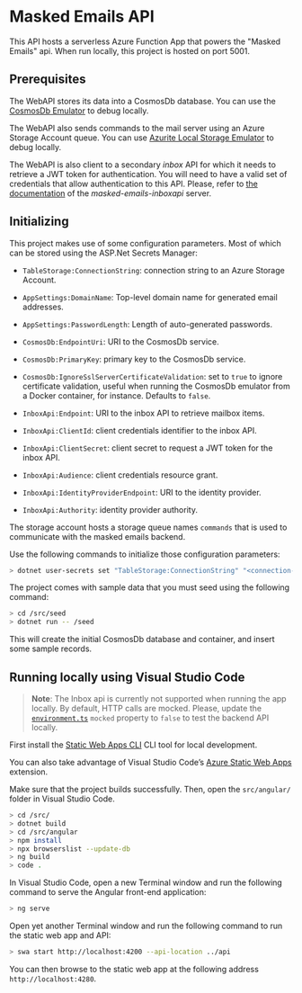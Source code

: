 # Masked Emails API

This API hosts a serverless Azure Function App that powers the "Masked Emails" api.
When run locally, this project is hosted on port 5001.

## Prerequisites

The WebAPI stores its data into a CosmosDb database.
You can use the [CosmosDb Emulator](https://docs.microsoft.com/en-us/azure/cosmos-db/local-emulator) to debug locally.

The WebAPI also sends commands to the mail server using an Azure Storage Account queue. You can use [Azurite Local Storage Emulator](https://docs.microsoft.com/en-us/azure/storage/common/storage-use-azurite) to debug locally.

The WebAPI is also client to a secondary *inbox* API for which it needs to retrieve a JWT token for authentication. You will need to have a valid
set of credentials that allow authentication to this API. Please, refer to [the documentation](https://github.com/springcomp/masked-emails-inboxapi#configuration) of the *masked-emails-inboxapi* server.

## Initializing

This project makes use of some configuration parameters. Most of which can be stored using the ASP.Net Secrets Manager:

- `TableStorage:ConnectionString`: connection string to an Azure Storage Account.

- `AppSettings:DomainName`: Top-level domain name for generated email addresses.
- `AppSettings:PasswordLength`: Length of auto-generated passwords.

- `CosmosDb:EndpointUri`: URI to the CosmosDb service.
- `CosmosDb:PrimaryKey`: primary key to the CosmosDb service.
- `CosmosDb:IgnoreSslServerCertificateValidation`: set to `true` to ignore certificate validation, useful when running the CosmosDb emulator from a Docker container, for instance. Defaults to `false`.

- `InboxApi:Endpoint`: URI to the inbox API to retrieve mailbox items.
- `InboxApi:ClientId`: client credentials identifier to the inbox API.
- `InboxApi:ClientSecret`: client secret to request a JWT token for the inbox API.
- `InboxApi:Audience`: client credentials resource grant.
- `InboxApi:IdentityProviderEndpoint`: URI to the identity provider.
- `InboxApi:Authority`: identity provider authority.


The storage account hosts a storage queue names `commands` that is used to communicate with the masked emails backend.

Use the following commands to initialize those configuration parameters:

```sh
> dotnet user-secrets set "TableStorage:ConnectionString" "<connection-string>"
```

The project comes with sample data that you must seed using the following command:

```sh
> cd /src/seed
> dotnet run -- /seed
```

This will create the initial CosmosDb database and container, and insert some sample records.

## Running locally using Visual Studio Code

> **Note**: The Inbox api is currently not supported when running the app locally. By default, HTTP calls are mocked. Please, update the [`environment.ts`](../angular/client/environments/environment.ts) `mocked` property to `false` to test the backend API locally.

First install the [Static Web Apps CLI](https://azure.github.io/static-web-apps-cli/) CLI tool for local development.

You can also take advantage of Visual Studio Code’s [Azure Static Web Apps](https://marketplace.visualstudio.com/items?itemName=ms-azuretools.vscode-azurestaticwebapps) extension.

Make sure that the project builds successfully. Then, open the `src/angular/` folder in Visual Studio Code.

```sh
> cd /src/
> dotnet build
> cd /src/angular
> npm install
> npx browserslist --update-db
> ng build
> code .
```

In Visual Studio Code, open a new Terminal window and run the following command to serve the Angular front-end application:

```sh
> ng serve
```

Open yet another Terminal window and run the following command to run the static web app and API:

```sh
> swa start http://localhost:4200 --api-location ../api
```

You can then browse to the static web app at the following address `http://localhost:4280`.
